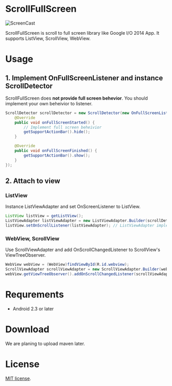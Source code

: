 # ScrollFullScreen

![ScreenCast](https://cloud.githubusercontent.com/assets/113420/4385617/b0c7063c-43c6-11e4-9e53-0a8623d3ed93.gif)

ScrollFullScreen is scroll to full screen library like Google I/O 2014 App. It supports ListView, ScrollView, WebView.

# Usage

## 1. Implement OnFullScreenListener and instance ScrollDetector

ScrollFullScreen does **not provide full screen behevior**. You should implement your own beheivior to listener.

```java
ScrollDetector scrollDetector = new ScrollDetector(new OnFullScreenListener() {
    @Override
    public void onFullScreenStarted() {
        // Implement full screen beheivior
        getSupportActionBar().hide();
    }

    @Override
    public void onFullScreenFinished() {
        getSupportActionBar().show();
    }
});
```

## 2. Attach to view

### ListView

Instance ListViewAdapter and set OnScreenListener to ListView.

```java
ListView listView = getListView();
ListViewAdapter listViewAdapter = new ListViewAdapter.Builder(scrollDetector).build();
listView.setOnScrollListener(listViewAdapter); // ListViewAdapter implements AbsListView.OnScrollListener
```

### WebView, ScrollView

Use ScrollViewAdapter and add OnScrollChangedListener to ScrollView's ViewTreeObserver.

```java
WebView webView = (WebView)findViewById(R.id.webview);
ScrollViewAdapter scrollViewAdapter = new ScrollViewAdapter.Builder(webView, scrollDetector).build();
webView.getViewTreeObserver().addOnScrollChangedListener(scrollViewAdapter); // ScrollViewAdapter implements ViewTreeObserver.OnScrollChangedListener
```

# Requrements

- Android 2.3 or later

# Download

We are planing to upload maven later.

# License

[Apache]: http://www.apache.org/licenses/LICENSE-2.0
[MIT]: http://www.opensource.org/licenses/mit-license.php
[GPL]: http://www.gnu.org/licenses/gpl.html
[BSD]: http://opensource.org/licenses/bsd-license.php
[MIT license][MIT].
